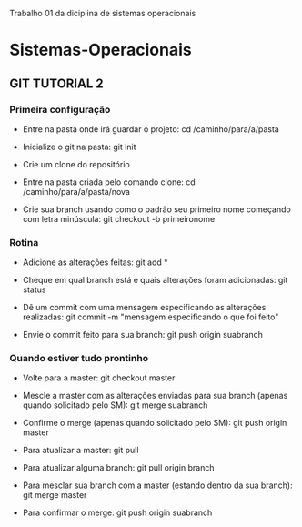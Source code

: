 Trabalho 01 da diciplina de sistemas operacionais
# Sistemas-Operacionais
## GIT TUTORIAL 2
### Primeira configuração 

- Entre na pasta onde irá guardar o projeto: cd /caminho/para/a/pasta

- Inicialize o git na pasta: git init

- Crie um clone do repositório

- Entre na pasta criada pelo comando clone: cd /caminho/para/a/pasta/nova

- Crie sua branch usando como o padrão seu primeiro nome começando com letra minúscula: git checkout -b primeironome
### Rotina
- Adicione as alterações feitas: git add *

- Cheque em qual branch está e quais alterações foram adicionadas: git status

- Dê um commit com uma mensagem especificando as alterações realizadas: git commit -m "mensagem especificando o que foi feito"

- Envie o commit feito para sua branch: git push origin suabranch

### Quando estiver tudo prontinho
- Volte para a master: git checkout master

- Mescle a master com as alterações enviadas para sua branch (apenas quando solicitado pelo SM): git merge suabranch

- Confirme o merge (apenas quando solicitado pelo SM): git push origin master

- Para atualizar a master: git pull

- Para atualizar alguma branch: git pull origin branch

- Para mesclar sua branch com a master (estando dentro da sua branch): git merge master

- Para confirmar o merge: git push origin suabranch

